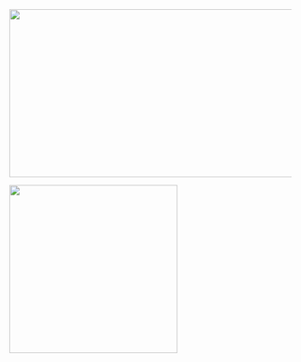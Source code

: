<a href="https://www.gitanimals.org/en_US?utm_medium=image&utm_source=jhmhubdnc&utm_content=farm">
<img
  src="https://render.gitanimals.org/farms/jhmhubdnc"
  width="600"
  height="300"
/>
</a>
<p align="">  
  <img src="https://github-production-user-asset-6210df.s3.amazonaws.com/134625031/280926836-76912e9d-862a-4034-88ca-37dcc42a1d33.gif" width="300"/>
</p>
